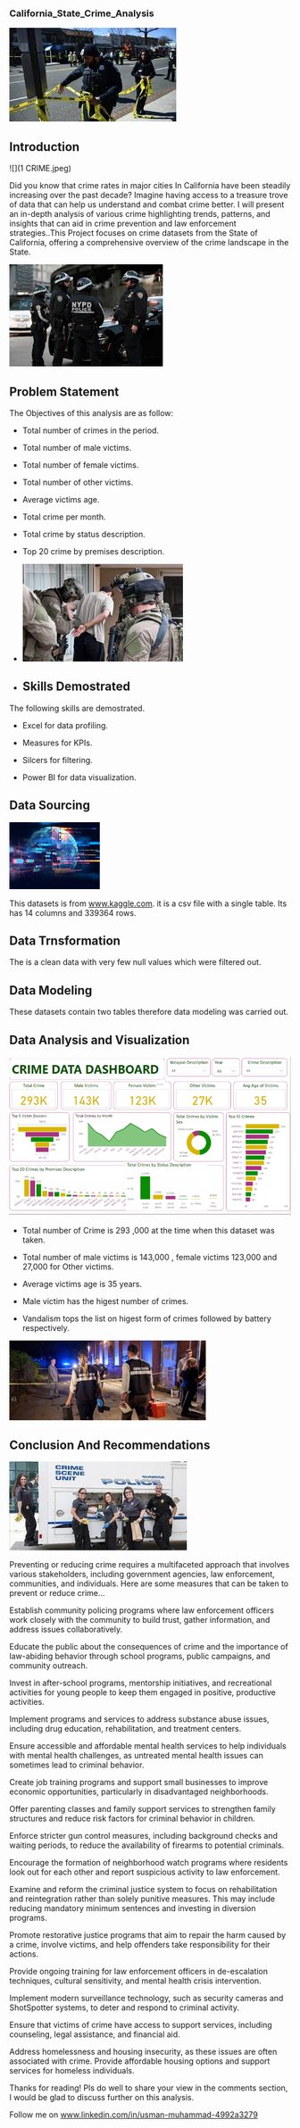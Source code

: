 ### California_State_Crime_Analysis
![](crime4.jpeg)

## Introduction
![](1 CRIME.jpeg)

Did you know that crime rates in major cities In California have been steadily increasing over the past decade? Imagine having access to a treasure trove of data that can help us understand and combat crime better.  I will present an in-depth analysis of various crime highlighting trends, patterns, and insights that can aid in crime prevention and law enforcement strategies..This Project focuses on crime datasets from the State of California, offering a comprehensive overview of the crime landscape in the State.

![](crime3.jpeg)

## Problem Statement

The Objectives of this analysis are as follow:

- Total number of crimes in the period.

- Total number of male victims.

- Total number of female victims.

- Total number of other victims.

- Average victims age.

- Total crime per month.

- Total crime by status description.

- Top 20 crime by premises description.

- ![](Crime1.jpeg)

-  ## Skills Demostrated

  The following skills are demostrated.

  - Excel for data profiling.
    
  - Measures for KPIs.
    
  - Silcers for filtering.
    
  - Power BI for data visualization.

## Data Sourcing 
![](datasource.jpeg)


This datasets is from www.kaggle.com. it is a csv file with a single table. Its has 14 columns and 339364 rows.


## Data Trnsformation 

The is a clean data with very few null values which  were filtered out. 


## Data Modeling 

These datasets contain two tables therefore data modeling was carried out.



## Data Analysis and Visualization 

![](crimedashboard.png)

- Total number of Crime is 293 ,000 at the time when this dataset was taken.

- Total number of male victims is 143,000   , female victims 123,000 and 27,000 for Other victims.

- Average victims age is 35 years.

- Male victim has the higest number of crimes.

- Vandalism tops the list on higest form of crimes followed by battery respectively.


![](scene.jpg)

## Conclusion And Recommendations

![](imag.jpg)


Preventing or reducing crime requires a multifaceted approach that involves various stakeholders, including government agencies, law enforcement, communities, and individuals. Here are some measures that can be taken to prevent or reduce crime...

Establish community policing programs where law enforcement officers work closely with the community to build trust, gather information, and address issues collaboratively.

Educate the public about the consequences of crime and the importance of law-abiding behavior through school programs, public campaigns, and community outreach.
 
Invest in after-school programs, mentorship initiatives, and recreational activities for young people to keep them engaged in positive, productive activities.

Implement programs and services to address substance abuse issues, including drug education, rehabilitation, and treatment centers.

Ensure accessible and affordable mental health services to help individuals with mental health challenges, as untreated mental health issues can sometimes lead to criminal behavior.

Create job training programs and support small businesses to improve economic opportunities, particularly in disadvantaged neighborhoods.

Offer parenting classes and family support services to strengthen family structures and reduce risk factors for criminal behavior in children.

Enforce stricter gun control measures, including background checks and waiting periods, to reduce the availability of firearms to potential criminals.
 
Encourage the formation of neighborhood watch programs where residents look out for each other and report suspicious activity to law enforcement.

Examine and reform the criminal justice system to focus on rehabilitation and reintegration rather than solely punitive measures. This may include reducing mandatory minimum sentences and investing in diversion programs.

Promote restorative justice programs that aim to repair the harm caused by a crime, involve victims, and help offenders take responsibility for their actions.

Provide ongoing training for law enforcement officers in de-escalation techniques, cultural sensitivity, and mental health crisis intervention.

Implement modern surveillance technology, such as security cameras and ShotSpotter systems, to deter and respond to criminal activity.

Ensure that victims of crime have access to support services, including counseling, legal assistance, and financial aid.

Address homelessness and housing insecurity, as these issues are often associated with crime. Provide affordable housing options and support services for homeless individuals.

Thanks for reading! Pls do well to share your view in the comments section, I would be glad to discuss further on this analysis.

Follow me on www.linkedin.com/in/usman-muhammad-4992a3279
